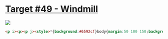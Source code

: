 # [Target #49 - Windmill](https://cssbattle.dev/play/49)

![](https://cssbattle.dev/targets/49.png)

```HTML
<p i><p><p j><style>*{background:#6592cf}body{margin:50 100 150;background:#243d83;clip-path:polygon(50% 0,0 100%,0 200%,100% 200%,100% 100%)}p{position:fixed;width:100;height:10;background:#eeb850;top:129;left:150;border-radius:10px}[i]{width:150;height:120;background:#243d83;top:114;left:125}[j]{width:50;height:60;top:184;left:175
```